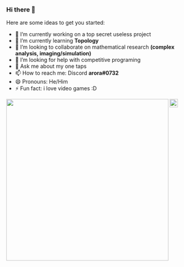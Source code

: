 ### Hi there 👋

Here are some ideas to get you started:

- 🔭 I’m currently working on a top secret useless project
- 🌱 I’m currently learning **Topology**
- 👯 I’m looking to collaborate on mathematical research **(complex analysis, imaging/simulation)**
- 🤔 I’m looking for help with competitive programing
- 💬 Ask me about my one taps
- 📫 How to reach me: Discord **arora#0732**
- 😄 Pronouns: He/Him
- ⚡ Fun fact: i love video games :D

<img src="https://media1.tenor.com/images/ece61b024a100cb667a7ac0b99d7c11d/tenor.gif?itemid=12320147" width="430" align='left'>


<a href="https://www.linkedin.com/in/rishabh-arora-b78333156/">
  <img align="left" alt="Rishabhs's LinkedIn" width="22px" src="https://cdn.jsdelivr.net/npm/simple-icons@v3/icons/linkedin.svg" />
</a> 
<br/>
